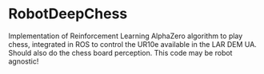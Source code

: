 # RobotDeepChess
Implementation of Reinforcement Learning AlphaZero algorithm to play chess, integrated in ROS to control the UR10e available in the LAR DEM UA. Should also do the chess board perception. This code may be robot agnostic!

